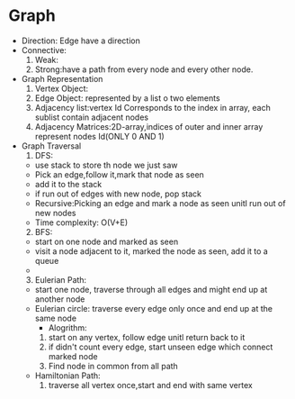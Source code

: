 # Graph
* Direction: Edge have a direction
* Connective:
  1. Weak:
  2. Strong:have a path from every node and every other node.
* Graph Representation
  1. Vertex Object:
  2. Edge Object: represented by a list o two elements
  3. Adjacency list:vertex Id Corresponds to the index in array, each sublist contain adjacent nodes
  4. Adjacency Matrices:2D-array,indices of outer and inner array represent nodes Id(ONLY 0 AND 1)
* Graph Traversal
  1. DFS:
    * use stack to store th node we just saw
    * Pick an edge,follow it,mark that node as seen
    * add it to the stack
    * if run out of edges with new node, pop stack
    * Recursive:Picking an edge and mark a node as seen unitl run out of new nodes
    * Time complexity: O(V+E)
  2. BFS:
    * start on one node and marked as seen
    * visit a node adjacent to it, marked the node as seen, add it to a queue
    * 
  3. Eulerian Path:
    * start one node, traverse through all edges and might end up at another node
    * Eulerian circle: traverse every edge only once and end up at the same node
      * Alogrithm: 
      1. start on any vertex, follow edge unitl return back to it
      2. if didn't count every edge, start unseen edge which connect marked node
      3. Find node in common from all path
    * Hamiltonian Path:
      1. traverse all vertex once,start and end with same vertex
     
   
  
